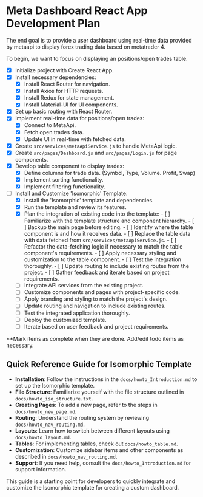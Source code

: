 # Meta Dashboard React App Development Plan

The end goal is to provide a user dashboard using real-time data provided by metaapi to display forex trading data based on metatrader 4.

To begin, we want to focus on displaying an positions/open trades table.

- [x] Initialize project with Create React App.
- [x] Install necessary dependencies:
  - [x] Install React Router for navigation.
  - [x] Install Axios for HTTP requests.
  - [x] Install Redux for state management.
  - [x] Install Material-UI for UI components.
- [x] Set up basic routing with React Router.
- [x] Implement real-time data for positions/open trades:
  - [x] Connect to MetaApi.
  - [x] Fetch open trades data.
  - [x] Update UI in real-time with fetched data.
- [x] Create `src/services/metaApiService.js` to handle MetaApi logic.
- [x] Create `src/pages/Dashboard.js` and `src/pages/Login.js` for page components.
- [x] Develop table component to display trades:
  - [x] Define columns for trade data. (Symbol, Type, Volume. Profit, Swap)
  - [x] Implement sorting functionality.
  - [x] Implement filtering functionality.
- [ ] Install and Customize 'Isomorphic' Template:
  - [x] Install the 'Isomorphic' template and dependencies.
  - [x] Run the template and review its features.
  - [x] Plan the integration of existing code into the template:
          - [ ] Familiarize with the template structure and component hierarchy.
          - [ ] Backup the main page before editing.
          - [ ] Identify where the table component is and how it receives data.
          - [ ] Replace the table data with data fetched from `src/services/metaApiService.js`.
          - [ ] Refactor the data-fetching logic if necessary to match the table component's requirements.
          - [ ] Apply necessary styling and customization to the table component.
          - [ ] Test the integration thoroughly.
          - [ ] Update routing to include existing routes from the project.
          - [ ] Gather feedback and iterate based on project requirements.
  - [ ] Integrate API services from the existing project.
  - [ ] Customize components and pages with project-specific code.
  - [ ] Apply branding and styling to match the project's design.
  - [ ] Update routing and navigation to include existing routes.
  - [ ] Test the integrated application thoroughly.
  - [ ] Deploy the customized template.
  - [ ] Iterate based on user feedback and project requirements.

**Mark items as complete when they are done. Add/edit todo items as necessary.

## Quick Reference Guide for Isomorphic Template

- **Installation**: Follow the instructions in the `docs/howto_Introduction.md` to set up the Isomorphic template.
- **File Structure**: Familiarize yourself with the file structure outlined in `docs/howto_iso_structure.txt`.
- **Creating Pages**: To add a new page, refer to the steps in `docs/howto_new_page.md`.
- **Routing**: Understand the routing system by reviewing `docs/howto_nav_routing.md`.
- **Layouts**: Learn how to switch between different layouts using `docs/howto_layout.md`.
- **Tables**: For implementing tables, check out `docs/howto_table.md`.
- **Customization**: Customize sidebar items and other components as described in `docs/howto_nav_routing.md`.
- **Support**: If you need help, consult the `docs/howto_Introduction.md` for support information.

This guide is a starting point for developers to quickly integrate and customize the Isomorphic template for creating a custom dashboard.
